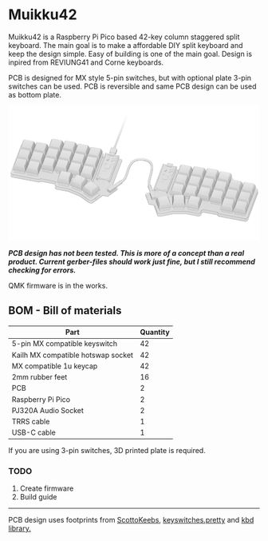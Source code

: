 
# Muikku42

Muikku42 is a Raspberry Pi Pico based 42-key column staggered split keyboard. The main goal is to make a affordable DIY split keyboard and keep the design simple. Easy of building is one of the main goal. Design is inpired from REVIUNG41 and Corne keyboards.

PCB is designed for MX style 5-pin switches, but with optional plate 3-pin switches can be used. PCB is reversible and same PCB design can be used as bottom plate.

![](https://raw.githubusercontent.com/Squalius-cephalus/muikku42/main/muikku42_render.png)

***PCB design has not been tested. This is more of a concept than a real product. Current gerber-files should work just fine, but I still recommend checking for errors.***

QMK firmware is in the works.

## BOM - Bill of materials
|Part | Quantity |
|--|--|
| 5-pin MX compatible keyswitch | 42 |
| Kailh MX compatible hotswap socket | 42 |
| MX compatible 1u keycap | 42 |
| 2mm rubber feet | 16 |
| PCB | 2 |
| Raspberry Pi Pico | 2 |
| PJ320A Audio Socket | 2 |
| TRRS cable | 1 |
| USB-C cable | 1 |

If you are using 3-pin switches, 3D printed plate is required.


### TODO
1. Create firmware
2. Build guide

----
PCB design uses footprints from [ScottoKeebs](https://github.com/joe-scotto/scottokeebs/tree/main/Extras/ScottoKicad "ScottoKeebs"), [keyswitches.pretty](https://github.com/daprice/keyswitches.pretty "keyswitches.pretty")  and [kbd library.](https://github.com/foostan/kbd "kbd library.")
